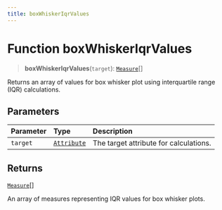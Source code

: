 ```yaml
---
title: boxWhiskerIqrValues
---
```


# Function boxWhiskerIqrValues

> **boxWhiskerIqrValues**(`target`): [`Measure`](../../../interfaces/interface.Measure.md)[]

Returns an array of values for box whisker plot using interquartile range (IQR) calculations.

## Parameters

| Parameter | Type | Description |
| :------ | :------ | :------ |
| `target` | [`Attribute`](../../../interfaces/interface.Attribute.md) | The target attribute for calculations. |

## Returns

[`Measure`](../../../interfaces/interface.Measure.md)[]

An array of measures representing IQR values for box whisker plots.
